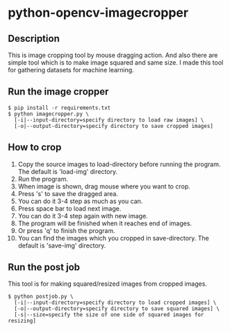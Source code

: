 python-opencv-imagecropper
==========================

Description
-----------

This is image cropping tool by mouse dragging action.
And also there are simple tool which is to make image squared and same size.
I made this tool for gathering datasets for machine learning.

Run the image cropper
---------------------

<pre><code>$ pip install -r requirements.txt
$ python imagecropper.py \
  [-i|--input-directory=specify directory to load raw images] \
  [-o|--output-directory=specify directory to save cropped images]
</code></pre>

How to crop
-----------
1. Copy the source images to load-directory before running the program. The default is 'load-img' directory.
1. Run the program.
1. When image is shown, drag mouse where you want to crop.
1. Press 's' to save the dragged area.
1. You can do it 3-4 step as much as you can.
1. Press space bar to load next image.
1. You can do it 3-4 step again with new image.
1. The program will be finished when it reaches end of images.
1. Or press 'q' to finish the program.
1. You can find the images which you cropped in save-directory. The default is 'save-img' directory.

Run the post job
----------------

This tool is for making squared/resized images from cropped images.
<pre><code>$ python postjob.py \
  [-i|--input-directory=specify directory to load cropped images] \
  [-o|--output-directory=specify directory to save squared images] \
  [-s|--size=specify the size of one side of squared images for resizing]
</code></pre>
